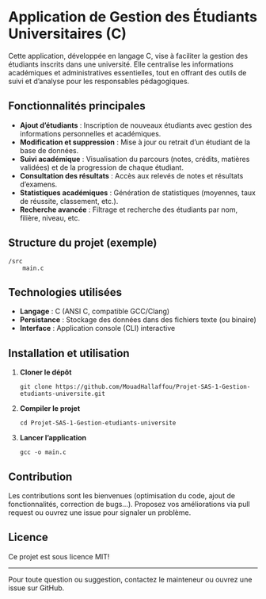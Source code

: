 # Application de Gestion des Étudiants Universitaires (C)

Cette application, développée en langage C, vise à faciliter la gestion des étudiants inscrits dans une université. Elle centralise les informations académiques et administratives essentielles, tout en offrant des outils de suivi et d’analyse pour les responsables pédagogiques.

## Fonctionnalités principales

- **Ajout d’étudiants** : Inscription de nouveaux étudiants avec gestion des informations personnelles et académiques.
- **Modification et suppression** : Mise à jour ou retrait d’un étudiant de la base de données.
- **Suivi académique** : Visualisation du parcours (notes, crédits, matières validées) et de la progression de chaque étudiant.
- **Consultation des résultats** : Accès aux relevés de notes et résultats d’examens.
- **Statistiques académiques** : Génération de statistiques (moyennes, taux de réussite, classement, etc.).
- **Recherche avancée** : Filtrage et recherche des étudiants par nom, filière, niveau, etc.

## Structure du projet (exemple)

```
/src          
    main.c  
```

## Technologies utilisées

- **Langage** : C (ANSI C, compatible GCC/Clang)
- **Persistance** : Stockage des données dans des fichiers texte (ou binaire)
- **Interface** : Application console (CLI) interactive

## Installation et utilisation

1. **Cloner le dépôt**
   ```
   git clone https://github.com/MouadHallaffou/Projet-SAS-1-Gestion-etudiants-universite.git
   ```
2. **Compiler le projet**
   ```
   cd Projet-SAS-1-Gestion-etudiants-universite
   ```
3. **Lancer l’application**
   ```
   gcc -o main.c 
   ```

## Contribution

Les contributions sont les bienvenues (optimisation du code, ajout de fonctionnalités, correction de bugs…). Proposez vos améliorations via pull request ou ouvrez une issue pour signaler un problème.

## Licence

Ce projet est sous licence MIT!

---

Pour toute question ou suggestion, contactez le mainteneur ou ouvrez une issue sur GitHub.